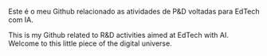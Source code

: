 Este é o meu Github relacionado as atividades de P&D voltadas para EdTech com IA. 

This is my Github related to R&D activities aimed at EdTech with AI. Welcome to this little piece of the digital universe.
<!---
profreinaldo-hipocampus/profreinaldo-hipocampus is a ✨ special ✨ repository because its `README.md` (this file) appears on your GitHub profile.
You can click the Preview link to take a look at your changes.
--->
